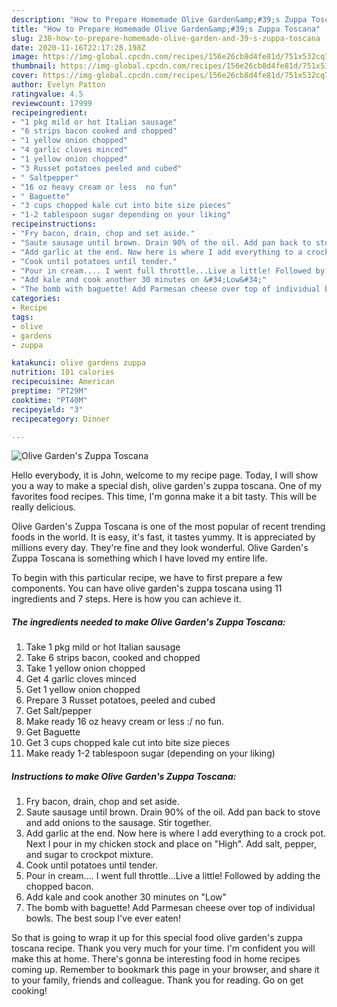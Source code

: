 ```yaml
---
description: "How to Prepare Homemade Olive Garden&amp;#39;s Zuppa Toscana"
title: "How to Prepare Homemade Olive Garden&amp;#39;s Zuppa Toscana"
slug: 238-how-to-prepare-homemade-olive-garden-and-39-s-zuppa-toscana
date: 2020-11-16T22:17:28.198Z
image: https://img-global.cpcdn.com/recipes/156e26cb8d4fe81d/751x532cq70/olive-gardens-zuppa-toscana-recipe-main-photo.jpg
thumbnail: https://img-global.cpcdn.com/recipes/156e26cb8d4fe81d/751x532cq70/olive-gardens-zuppa-toscana-recipe-main-photo.jpg
cover: https://img-global.cpcdn.com/recipes/156e26cb8d4fe81d/751x532cq70/olive-gardens-zuppa-toscana-recipe-main-photo.jpg
author: Evelyn Patton
ratingvalue: 4.5
reviewcount: 17999
recipeingredient:
- "1 pkg mild or hot Italian sausage"
- "6 strips bacon cooked and chopped"
- "1 yellow onion chopped"
- "4 garlic cloves minced"
- "1 yellow onion chopped"
- "3 Russet potatoes peeled and cubed"
- " Saltpepper"
- "16 oz heavy cream or less  no fun"
- " Baguette"
- "3 cups chopped kale cut into bite size pieces"
- "1-2 tablespoon sugar depending on your liking"
recipeinstructions:
- "Fry bacon, drain, chop and set aside."
- "Saute sausage until brown. Drain 90% of the oil. Add pan back to stove and add onions to the sausage. Stir together."
- "Add garlic at the end. Now here is where I add everything to a crock pot. Next I pour in my chicken stock and place on &#34;High&#34;. Add salt, pepper, and sugar to crockpot mixture."
- "Cook until potatoes until tender."
- "Pour in cream.... I went full throttle...Live a little! Followed by adding the chopped bacon."
- "Add kale and cook another 30 minutes on &#34;Low&#34;"
- "The bomb with baguette! Add Parmesan cheese over top of individual bowls. The best soup I&#39;ve ever eaten!"
categories:
- Recipe
tags:
- olive
- gardens
- zuppa

katakunci: olive gardens zuppa 
nutrition: 101 calories
recipecuisine: American
preptime: "PT29M"
cooktime: "PT40M"
recipeyield: "3"
recipecategory: Dinner

---
```



![Olive Garden&#39;s Zuppa Toscana](https://img-global.cpcdn.com/recipes/156e26cb8d4fe81d/751x532cq70/olive-gardens-zuppa-toscana-recipe-main-photo.jpg)

Hello everybody, it is John, welcome to my recipe page. Today, I will show you a way to make a special dish, olive garden&#39;s zuppa toscana. One of my favorites food recipes. This time, I'm gonna make it a bit tasty. This will be really delicious.

Olive Garden&#39;s Zuppa Toscana is one of the most popular of recent trending foods in the world. It is easy, it's fast, it tastes yummy. It is appreciated by millions every day. They're fine and they look wonderful. Olive Garden&#39;s Zuppa Toscana is something which I have loved my entire life.




To begin with this particular recipe, we have to first prepare a few components. You can have olive garden&#39;s zuppa toscana using 11 ingredients and 7 steps. Here is how you can achieve it.

<!--inarticleads1-->

##### The ingredients needed to make Olive Garden&#39;s Zuppa Toscana:

1. Take 1 pkg mild or hot Italian sausage
1. Take 6 strips bacon, cooked and chopped
1. Take 1 yellow onion chopped
1. Get 4 garlic cloves minced
1. Get 1 yellow onion chopped
1. Prepare 3 Russet potatoes, peeled and cubed
1. Get  Salt/pepper
1. Make ready 16 oz heavy cream or less :/ no fun.
1. Get  Baguette
1. Get 3 cups chopped kale cut into bite size pieces
1. Make ready 1-2 tablespoon sugar (depending on your liking)




<!--inarticleads2-->

##### Instructions to make Olive Garden&#39;s Zuppa Toscana:

1. Fry bacon, drain, chop and set aside.
1. Saute sausage until brown. Drain 90% of the oil. Add pan back to stove and add onions to the sausage. Stir together.
1. Add garlic at the end. Now here is where I add everything to a crock pot. Next I pour in my chicken stock and place on &#34;High&#34;. Add salt, pepper, and sugar to crockpot mixture.
1. Cook until potatoes until tender.
1. Pour in cream.... I went full throttle...Live a little! Followed by adding the chopped bacon.
1. Add kale and cook another 30 minutes on &#34;Low&#34;
1. The bomb with baguette! Add Parmesan cheese over top of individual bowls. The best soup I&#39;ve ever eaten!




So that is going to wrap it up for this special food olive garden&#39;s zuppa toscana recipe. Thank you very much for your time. I'm confident you will make this at home. There's gonna be interesting food in home recipes coming up. Remember to bookmark this page in your browser, and share it to your family, friends and colleague. Thank you for reading. Go on get cooking!
